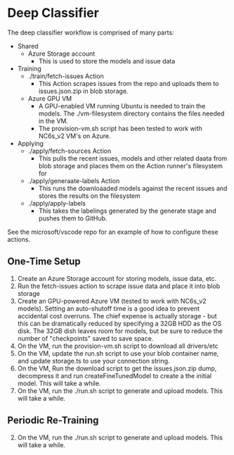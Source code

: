 # Deep Classifier

The deep classifier workflow is comprised of many parts:

- Shared
  - Azure Storage account
    - This is used to store the models and issue data
- Training
  - ./train/fetch-issues Action
    - This Action scrapes issues from the repo and uploads them to issues.json.zip in blob storage.
  - Azure GPU VM
    - A GPU-enabled VM running Ubuntu is needed to train the models. The ./vm-filesystem directory contains the files needed in the VM.
    - The provision-vm.sh script has been tested to work with NC6s_v2 VM's on Azure.
- Applying
  - ./apply/fetch-sources Action
    - This pulls the recent issues, models and other related daata from blob storage and places them on the Action runner's filesystem for
  - ./apply/generaate-labels Action
    - This runs the downloaaded models against the recent issues and stores the results on the filesystem
  - ./apply/apply-labels
    - This takes the labelings generated by the generate stage and pushes them to GitHub.

See the microsoft/vscode repo for an example of how to configure these actions.

## One-Time Setup
1. Create an Azure Storage account for storing models, issue data, etc.
1. Run the fetch-issues action to scrape issue data and place it into blob storage
2. Create an GPU-powered Azure VM (tested to work with NC6s_v2 models). Setting an auto-shutoff time is a good idea to prevent accidental cost overruns. The chief expense is actually storage - but this can be dramatically reduced by specifying a 32GB HDD as the OS disk. The 32GB dish leaves room for models, but be sure to reduce the number of "checkpoints" saved to save space.
3. On the VM, run the provision-vm.sh script to download all drivers/etc
4. On the VM, update the run.sh script to use your blob container name, and update storage.ts to use your connection string.
5. On the VM, Run the download script to get the issues.json.zip dump, decompress it and run createFineTunedModel to create a the initial model. This will take a while.
6. On the VM, run the ./run.sh script to generate and upload models. This will take a while.


## Periodic Re-Training
2. On the VM, run the ./run.sh script to generate and upload models. This will take a while.